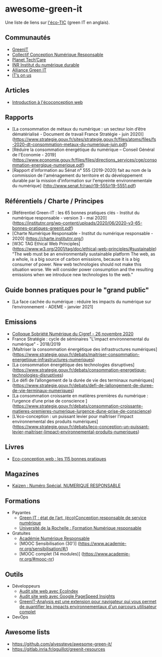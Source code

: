 # awesome-green-it

Une liste de liens sur [l'éco-TIC](https://fr.wikipedia.org/wiki/Informatique_durable) (green IT en anglais).

## Communautés

- [GreenIT](https://www.greenit.fr/)
- [Collectif Conception Numérique Responsable](https://collectif.greenit.fr/)
- [Planet Tech’Care](https://www.planet-techcare.green/)
- [INR Institut du numérique durable](https://institutnr.org/)
- [Alliance Green IT](https://alliancegreenit.org/)
- [IT’s on us](https://www.itsonus.fr/)

## Articles

- [Introduction à l'écoconception web](https://docs.google.com/presentation/d/e/2PACX-1vSptDclQFtX6S8yy1T3YO3G5-npmejXPhP7qL-72K1K6PgtFqlygfFQledXAqLttOxg6qVU86R4s7A5/pub#slide=id.p)

## Rapports
- [La consommation de métaux du numérique : un secteur loin d’être dématérialisé - Document de travail France Stratégie - juin 2020)] (https://www.strategie.gouv.fr/sites/strategie.gouv.fr/files/atoms/files/fs-2020-dt-consommation-metaux-du-numerique-juin.pdf)
- [Réduire la consommation énergétique du numérique – Conseil Général de l'Economie - 2019] (https://www.economie.gouv.fr/files/files/directions_services/cge/consommation-energique-numerique.pdf)
- [Rapport d'information au Sénat n° 555 (2019-2020) fait au nom de la commission de l'aménagement du territoire et du développement durable par la mission d'information sur l'empreinte environnementale du numérique] (http://www.senat.fr/rap/r19-555/r19-5551.pdf) 

## Référentiels / Charte / Principes
- [Référentiel Green-IT : les 65 bonnes pratiques clés - Institut du numérique responsable - version 3 - mai 2020] (https://institutnr.org/wp-content/uploads/2020/06/2020-v3-65-bonnes-pratiques-greenit.pdf)
- [Charte Numérique Responsable - Institut du numérique responsable - 2020] (https://charte.institutnr.org/)
- [W3C TAG Ethical Web Principles] (https://www.w3.org/2001/tag/doc/ethical-web-principles/#sustainable) 
"The web must be an environmentally sustainable platform
The web, as a whole, is a big source of carbon emissions, because it is a big consumer of power. New web technologies should not make this situation worse. We will consider power consumption and the resulting emissions when we introduce new technologies to the web."


## Guide bonnes pratiques pour le "grand public"
- [La face cachée du numérique : réduire les impacts du numérique sur l’environnement - ADEME - janvier 2021] 

## Emissions 

- [Colloque Sobriété Numérique du Cigref - 26 novembre 2020](https://primetime.bluejeans.com/a2m/events/playback/979e1393-b36f-4d6b-9db1-2b14a1dd024b)
- France Stratégie : cycle de séminaires "L'impact environnemental du numérique" - 2018/2019
- [Maîtriser la consommation énergétique des infrastructures numériques] (https://www.strategie.gouv.fr/debats/maitriser-consommation-energetique-infrastructures-numeriques)
- [La consommation énergétique des technologies disruptives] (https://www.strategie.gouv.fr/debats/consommation-energetique-technologies-disruptives)
- [Le défi de l’allongement de la durée de vie des terminaux numériques] (https://www.strategie.gouv.fr/debats/defi-de-lallongement-de-duree-de-vie-terminaux-numeriques)
- [La consommation croissante en matières premières du numérique : l’urgence d’une prise de conscience ] (https://www.strategie.gouv.fr/debats/consommation-croissante-matieres-premieres-numerique-lurgence-dune-prise-de-conscience) 
- [L’éco-conception : un puissant levier pour maîtriser l’impact environnemental des produits numériques] (https://www.strategie.gouv.fr/debats/leco-conception-un-puissant-levier-maitriser-limpact-environnemental-produits-numeriques)

## Livres

- [Eco-conception web : les 115 bonnes pratiques](https://ecoconceptionweb.com/)

## Magazines

- [Kaizen : Numéro Spécial, NUMERIQUE RESPONSABLE](https://boutique.kaizen-magazine.com/hors-serie/645-numero-special-numerique-responsable.html)

## Formations
- Payantes
  - [Green IT : état de l’art, (éco)Conception responsable de service numérique](https://www.greenit.fr/formations/)
  - [Université de la Rochelle : Formation Numérique responsable](https://formations.univ-larochelle.fr/formation-numerique-responsable)
- Gratuites 
  - [Académie Numérique Responsable](https://www.academie-nr.org/)
  - [MOOC Sensibilisation (30')] (https://www.academie-nr.org/sensibilisation/#/)
  - [MOOC complet (14 modules)] (https://www.academie-nr.org/#mooc-nr) 
  
## Outils

- Développeurs 
  - [Audit site web avec EcoIndex](http://www.ecoindex.fr/)
  - [Audit site web avec Google PageSpeed Insights](https://developers.google.com/speed/pagespeed/insights/)
  - [GreenIT-Analysis est une extension pour navigateur qui vous permet de quantifier les impacts environnementaux d'un parcours utilisateur complet](https://github.com/cnumr/GreenIT-Analysis)
- DevOps

## Awesome lists
- https://github.com/alvessteve/awesome-green-it/
- https://gitlab.inria.fr/qguillot/greenit-resources
